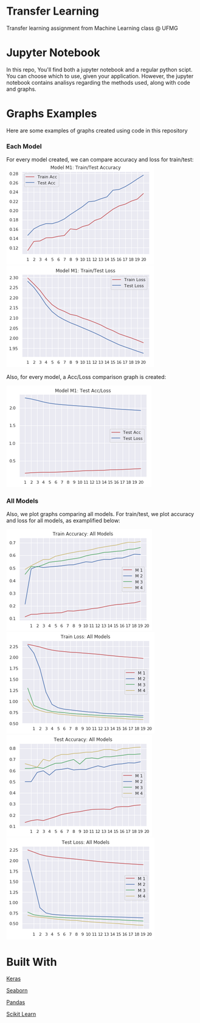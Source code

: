 # Transfer Learning
Transfer learning assignment from Machine Learning class @ UFMG


# Jupyter Notebook
In this repo, You'll find both a jupyter notebook and a regular python scipt. You can choose which to use, given your application. However, the jupyter notebook
contains analisys regarding the methods used, along with code and graphs.

# Graphs Examples
Here are some examples of graphs created using code in this repository

### Each Model
For every model created, we can compare accuracy and loss for train/test:
![Train/Test Acc](/images/traintestacc.png "Acc Graph")
![Train/Test Loss](/images/traintestloss.png "Loss Graph")


Also, for every model, a Acc/Loss comparison graph is created:

![Test Acc/Loss](/images/testaccloss.png "Test Acc/Loss")


### All Models
Also, we plot graphs comparing all models. For train/test, we plot accuracy and loss for all models, as examplified below:

![Train Acc All](/images/trainaccall.png "All Train Acc")
![Train Loss ALl](/images/trainlossall.png "All Train Loss")
![Test Acc All](/images/testaccall.png "All Test Acc")
![Test Loss All](/images/testlossall.png "All Test Loss")
# Built With
[Keras](https://keras.io)

[Seaborn](https://seaborn.pydata.org)

[Pandas](https://pandas.pydata.org/)

[Scikit Learn](https://scikit-learn.org)

